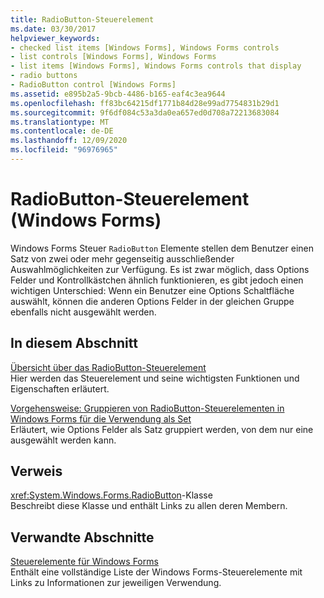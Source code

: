 ```yaml
---
title: RadioButton-Steuerelement
ms.date: 03/30/2017
helpviewer_keywords:
- checked list items [Windows Forms], Windows Forms controls
- list controls [Windows Forms], Windows Forms
- list items [Windows Forms], Windows Forms controls that display
- radio buttons
- RadioButton control [Windows Forms]
ms.assetid: e895b2a5-9bcb-4486-b165-eaf4c3ea9644
ms.openlocfilehash: ff83bc64215df1771b84d28e99ad7754831b29d1
ms.sourcegitcommit: 9f6df084c53a3da0ea657ed0d708a72213683084
ms.translationtype: MT
ms.contentlocale: de-DE
ms.lasthandoff: 12/09/2020
ms.locfileid: "96976965"
---
```

# <a name="radiobutton-control-windows-forms"></a>RadioButton-Steuerelement (Windows Forms)
Windows Forms Steuer `RadioButton` Elemente stellen dem Benutzer einen Satz von zwei oder mehr gegenseitig ausschließender Auswahlmöglichkeiten zur Verfügung. Es ist zwar möglich, dass Options Felder und Kontrollkästchen ähnlich funktionieren, es gibt jedoch einen wichtigen Unterschied: Wenn ein Benutzer eine Options Schaltfläche auswählt, können die anderen Options Felder in der gleichen Gruppe ebenfalls nicht ausgewählt werden.  
  
## <a name="in-this-section"></a>In diesem Abschnitt  
 [Übersicht über das RadioButton-Steuerelement](radiobutton-control-overview-windows-forms.md)  
 Hier werden das Steuerelement und seine wichtigsten Funktionen und Eigenschaften erläutert.  
  
 [Vorgehensweise: Gruppieren von RadioButton-Steuerelementen in Windows Forms für die Verwendung als Set](how-to-group-windows-forms-radiobutton-controls-to-function-as-a-set.md)  
 Erläutert, wie Options Felder als Satz gruppiert werden, von dem nur eine ausgewählt werden kann.  
  
## <a name="reference"></a>Verweis  
 <xref:System.Windows.Forms.RadioButton>-Klasse  
 Beschreibt diese Klasse und enthält Links zu allen deren Membern.  
  
## <a name="related-sections"></a>Verwandte Abschnitte  
 [Steuerelemente für Windows Forms](controls-to-use-on-windows-forms.md)  
 Enthält eine vollständige Liste der Windows Forms-Steuerelemente mit Links zu Informationen zur jeweiligen Verwendung.
